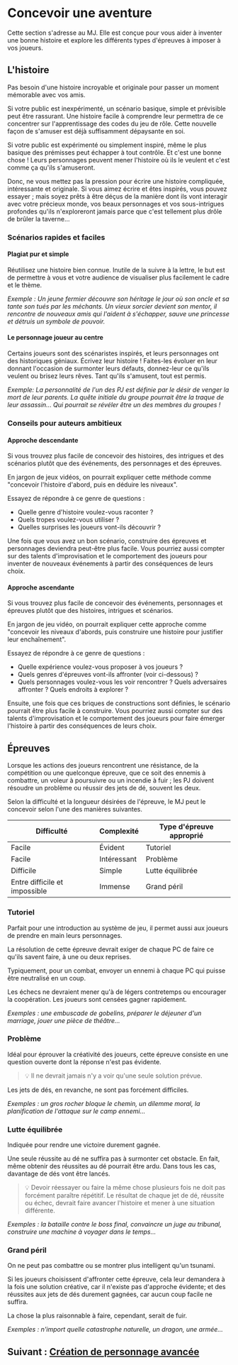 # Concevoir une aventure

Cette section s'adresse au MJ. Elle est conçue pour vous aider à inventer une bonne histoire et explore les différents types d'épreuves à imposer à vos joueurs.

## L'histoire

Pas besoin d'une histoire incroyable et originale pour passer un moment mémorable avec vos amis.

Si votre public est inexpérimenté, un scénario basique, simple et prévisible peut être rassurant.
Une histoire facile à comprendre leur permettra de ce concentrer sur l'apprentissage des codes du jeu de rôle. Cette nouvelle façon de s'amuser est déjà suffisamment dépaysante en soi.

Si votre public est expérimenté ou simplement inspiré, même le plus basique des prémisses peut échapper à tout contrôle. Et c'est une bonne chose !
Leurs personnages peuvent mener l'histoire où ils le veulent et c'est comme ça qu'ils s'amuseront.

Donc, ne vous mettez pas la pression pour écrire une histoire compliquée, intéressante et originale.
Si vous aimez écrire et êtes inspirés, vous pouvez essayer ; mais soyez prêts à être déçus de la manière dont ils vont interagir avec votre précieux monde, vos beaux personnages et vos sous-intrigues profondes qu'ils n'exploreront jamais parce que c'est tellement plus drôle de brûler la taverne...

### Scénarios rapides et faciles

#### Plagiat pur et simple

Réutilisez une histoire bien connue.
Inutile de la suivre à la lettre, le but est de permettre à vous et votre audience de visualiser plus facilement le cadre et le thème.

*Exemple :*
*Un jeune fermier découvre son héritage le jour où son oncle et sa tante son tués par les méchants.*
*Un vieux sorcier devient son mentor, il rencontre de nouveaux amis qui l'aident à s'échapper, sauve une princesse et détruis un symbole de pouvoir.*

#### Le personnage joueur au centre

Certains joueurs sont des scénaristes inspirés, et leurs personnages ont des historiques géniaux.
Écrivez leur histoire !
Faites-les évoluer en leur donnant l'occasion de surmonter leurs défauts, donnez-leur ce qu'ils veulent ou brisez leurs rêves.
Tant qu'ils s'amusent, tout est permis.

*Exemple:*
*La personnalité de l'un des PJ est définie par le désir de venger la mort de leur parents.*
*La quête initiale du groupe pourrait être la traque de leur assassin... Qui pourrait se révéler être un des membres du groupes !*

### Conseils pour auteurs ambitieux

#### Approche descendante

Si vous trouvez plus facile de concevoir des histoires, des intrigues et des scénarios plutôt que des événements, des personnages et des épreuves.

En jargon de jeux vidéos, on pourrait expliquer cette méthode comme "concevoir l'histoire d'abord, puis en déduire les niveaux".

Essayez de répondre à ce genre de questions :
- Quelle genre d'histoire voulez-vous raconter ?
- Quels tropes voulez-vous utiliser ?
- Quelles surprises les joueurs vont-ils découvrir ?

Une fois que vous avez un bon scénario, construire des épreuves et personnages deviendra peut-être plus facile. Vous pourriez aussi compter sur des talents d'improvisation et le comportement des joueurs pour inventer de nouveaux événements à partir des conséquences de leurs choix.

#### Approche ascendante

Si vous trouvez plus facile de concevoir des événements, personnages et épreuves plutôt que des histoires, intrigues et scénarios.

En jargon de jeu vidéo, on pourrait expliquer cette approche comme "concevoir les niveaux d'abords, puis construire une histoire pour justifier leur enchaînement".

Essayez de répondre à ce genre de questions :
- Quelle expérience voulez-vous proposer à vos joueurs ?
- Quels genres d'épreuves vont-ils affronter (voir ci-dessous) ?
- Quels personnages voulez-vous les voir rencontrer ? Quels adversaires affronter ? Quels endroits à explorer ?

Ensuite, une fois que ces briques de constructions sont définies, le scénario pourrait être plus facile à construire. Vous pourriez aussi compter sur des talents d'improvisation et le comportement des joueurs pour faire émerger l'histoire à partir des conséquences de leurs choix.

## Épreuves

Lorsque les actions des joueurs rencontrent une résistance, de la compétition ou une quelconque épreuve, que ce soit des ennemis à combattre, un voleur à poursuivre ou un incendie à fuir ; les PJ doivent résoudre un problème ou réussir des jets de dé, souvent les deux.

Selon la difficulté et la longueur désirées de l'épreuve, le MJ peut le concevoir selon l'une des manières suivantes.

| Difficulté                    | Complexité  | Type d'épreuve approprié |
| ----------------------------- | ----------- | ------------------------ |
| Facile                        | Évident     | Tutoriel                 |
| Facile                        | Intéressant | Problème                 |
| Difficile                     | Simple      | Lutte équilibrée         |
| Entre difficile et impossible | Immense     | Grand péril              |

### Tutoriel

Parfait pour une introduction au système de jeu, il permet aussi aux joueurs de prendre en main leurs personnages.

La résolution de cette épreuve devrait exiger de chaque PC de faire ce qu'ils savent faire, à une ou deux reprises.

Typiquement, pour un combat, envoyer un ennemi à chaque PC qui puisse être neutralisé en un coup.

Les échecs ne devraient mener qu'à de légers contretemps ou encourager la coopération.
Les joueurs sont censées gagner rapidement.

*Exemples : une embuscade de gobelins, préparer le déjeuner d'un marriage, jouer une pièce de théâtre...*

### Problème

Idéal pour éprouver la créativité des joueurs, cette épreuve consiste en une question ouverte dont la réponse n'est pas évidente.

> 💡 Il ne devrait jamais n'y a voir qu'une seule solution prévue.

Les jets de dés, en revanche, ne sont pas forcément difficiles.

*Exemples : un gros rocher bloque le chemin, un dilemme moral, la planification de l'attaque sur le camp ennemi...*

### Lutte équilibrée

Indiquée pour rendre une victoire durement gagnée.

Une seule réussite au dé ne suffira pas à surmonter cet obstacle.
En fait, même obtenir des réussites au dé pourrait être ardu.
Dans tous les cas, davantage de dés vont être lancés.

> 💡 Devoir réessayer ou faire la même chose plusieurs fois ne doit pas forcément paraître répétitif.
> Le résultat de chaque jet de dé, réussite ou échec, devrait faire avancer l'histoire et mener à une situation différente.

*Exemples : la bataille contre le boss final, convaincre un juge au tribunal, construire une machine à voyager dans le temps...*

### Grand péril

On ne peut pas combattre ou se montrer plus intelligent qu'un tsunami.

Si les joueurs choisissent d'affronter cette épreuve, cela leur demandera à la fois une solution créative, car il n'existe pas d'approche évidente; et des réussites aux jets de dés durement gagnées, car aucun coup facile ne suffira.

La chose la plus raisonnable à faire, cependant, serait de fuir.

*Exemples : n'import quelle catastrophe naturelle, un dragon, une armée...*

## Suivant : [Création de personnage avancée](/chapters/04-characters/french.md)
